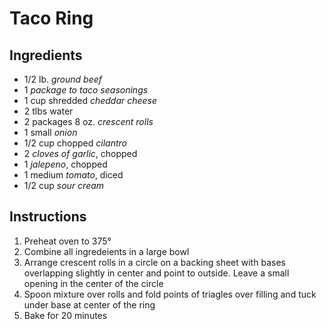 # Taco Ring

## Ingredients

* 1/2 lb. *ground beef*
* 1 *package to taco seasonings*
* 1 cup shredded *cheddar cheese*
* 2 tlbs water
* 2 packages 8 oz. *crescent rolls*
* 1 small *onion*
* 1/2 cup chopped *cilantro*
* 2 *cloves of garlic*, chopped
* 1 *jalepeno*, chopped
* 1 medium *tomato*, diced
* 1/2 cup *sour cream*

## Instructions

1. Preheat oven to 375°
2. Combine all ingredeients in a large bowl
3. Arrange crescent rolls in a circle on a backing sheet with bases overlapping slightly in center and point to outside. Leave a small opening in the center of the circle
4. Spoon mixture over rolls and fold points of triagles over filling and tuck under base at center of the ring
5. Bake for 20 minutes
